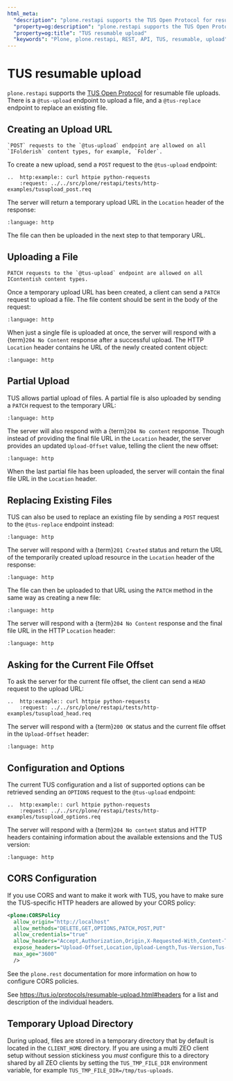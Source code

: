 ```yaml
---
html_meta:
  "description": "plone.restapi supports the TUS Open Protocol for resumable file uploads. There is a @tus-upload endpoint to upload a file, and a @tus-replace endpoint to replace an existing file."
  "property=og:description": "plone.restapi supports the TUS Open Protocol for resumable file uploads. There is a @tus-upload endpoint to upload a file, and a @tus-replace endpoint to replace an existing file."
  "property=og:title": "TUS resumable upload"
  "keywords": "Plone, plone.restapi, REST, API, TUS, resumable, upload"
---
```


# TUS resumable upload

`plone.restapi` supports the [TUS Open Protocol](https://tus.io/) for resumable file uploads.
There is a `@tus-upload` endpoint to upload a file, and a `@tus-replace` endpoint to replace an existing file.


## Creating an Upload URL

```{note}
`POST` requests to the `@tus-upload` endpoint are allowed on all `IFolderish` content types, for example, `Folder`.
```

To create a new upload, send a `POST` request to the `@tus-upload` endpoint:

```{eval-rst}
..  http:example:: curl httpie python-requests
    :request: ../../src/plone/restapi/tests/http-examples/tusupload_post.req
```

The server will return a temporary upload URL in the `Location` header of the response:

```{literalinclude} ../../src/plone/restapi/tests/http-examples/tusupload_post.resp
:language: http
```

The file can then be uploaded in the next step to that temporary URL.


## Uploading a File

```{note}
PATCH requests to the `@tus-upload` endpoint are allowed on all IContentish content types.
```

Once a temporary upload URL has been created, a client can send a `PATCH` request to upload a file.
The file content should be sent in the body of the request:

```{literalinclude} ../../src/plone/restapi/tests/http-examples/tusupload_patch_finalized.req
:language: http
```

When just a single file is uploaded at once, the server will respond with a {term}`204 No Content` response after a successful upload.
The HTTP `Location` header contains he URL of the newly created content object:

```{literalinclude} ../../src/plone/restapi/tests/http-examples/tusupload_patch_finalized.resp
:language: http
```


## Partial Upload

TUS allows partial upload of files.
A partial file is also uploaded by sending a `PATCH` request to the temporary URL:

```{literalinclude} ../../src/plone/restapi/tests/http-examples/tusupload_patch.req
:language: http
```

The server will also respond with a {term}`204 No content` response.
Though instead of providing the final file URL in the `Location` header, the server provides an updated `Upload-Offset` value, telling the client the new offset:

```{literalinclude} ../../src/plone/restapi/tests/http-examples/tusupload_patch.resp
:language: http
```

When the last partial file has been uploaded, the server will contain the final file URL in the `Location` header.

## Replacing Existing Files

TUS can also be used to replace an existing file by sending a `POST` request to the `@tus-replace` endpoint instead:

```{literalinclude} ../../src/plone/restapi/tests/http-examples/tusreplace_post.req
:language: http
```

The server will respond with a {term}`201 Created` status and return the URL of the temporarily created upload resource in the `Location` header of the response:

```{literalinclude} ../../src/plone/restapi/tests/http-examples/tusupload_post.resp
:language: http
```

The file can then be uploaded to that URL using the `PATCH` method in the same way as creating a new file:

```{literalinclude} ../../src/plone/restapi/tests/http-examples/tusreplace_patch.req
:language: http
```

The server will respond with a {term}`204 No Content` response and the final file URL in the HTTP `Location` header:

```{literalinclude} ../../src/plone/restapi/tests/http-examples/tusreplace_patch.resp
:language: http
```


## Asking for the Current File Offset

To ask the server for the current file offset, the client can send a `HEAD` request to the upload URL:

```{eval-rst}
..  http:example:: curl httpie python-requests
    :request: ../../src/plone/restapi/tests/http-examples/tusupload_head.req
```

The server will respond with a {term}`200 OK` status and the current file offset in the `Upload-Offset` header:

```{literalinclude} ../../src/plone/restapi/tests/http-examples/tusupload_head.resp
:language: http
```


## Configuration and Options

The current TUS configuration and a list of supported options can be retrieved sending an `OPTIONS` request to the `@tus-upload` endpoint:

```{eval-rst}
..  http:example:: curl httpie python-requests
    :request: ../../src/plone/restapi/tests/http-examples/tusupload_options.req
```

The server will respond with a {term}`204 No content` status and HTTP headers containing information about the available extensions and the TUS version:

```{literalinclude} ../../src/plone/restapi/tests/http-examples/tusupload_options.resp
:language: http
```


## CORS Configuration

If you use CORS and want to make it work with TUS, you have to make sure the TUS-specific HTTP headers are allowed by your CORS policy:

```xml
<plone:CORSPolicy
  allow_origin="http://localhost"
  allow_methods="DELETE,GET,OPTIONS,PATCH,POST,PUT"
  allow_credentials="true"
  allow_headers="Accept,Authorization,Origin,X-Requested-With,Content-Type,Upload-Length,Upload-Offset,Tus-Resumable,Upload-Metadata,Lock-Token"
  expose_headers="Upload-Offset,Location,Upload-Length,Tus-Version,Tus-Resumable,Tus-Max-Size,Tus-Extension,Upload-Metadata"
  max_age="3600"
  />
```

See the `plone.rest` documentation for more information on how to configure CORS policies.

See <https://tus.io/protocols/resumable-upload.html#headers> for a list and description of the individual headers.


## Temporary Upload Directory

During upload, files are stored in a temporary directory that by default is located in the `CLIENT_HOME` directory.
If you are using a multi ZEO client setup without session stickiness you *must* configure this to a directory shared by all ZEO clients by setting the `TUS_TMP_FILE_DIR` environment variable, for example `TUS_TMP_FILE_DIR=/tmp/tus-uploads`.
